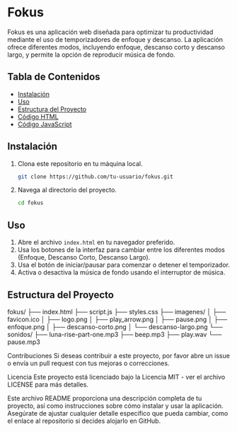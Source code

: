 # Fokus

Fokus es una aplicación web diseñada para optimizar tu productividad mediante el uso de temporizadores de enfoque y descanso. La aplicación ofrece diferentes modos, incluyendo enfoque, descanso corto y descanso largo, y permite la opción de reproducir música de fondo.

## Tabla de Contenidos

- [Instalación](#instalación)
- [Uso](#uso)
- [Estructura del Proyecto](#estructura-del-proyecto)
- [Código HTML](#código-html)
- [Código JavaScript](#código-javascript)

## Instalación

1. Clona este repositorio en tu máquina local.
    ```bash
    git clone https://github.com/tu-usuario/fokus.git
    ```
2. Navega al directorio del proyecto.
    ```bash
    cd fokus
    ```

## Uso

1. Abre el archivo `index.html` en tu navegador preferido.
2. Usa los botones de la interfaz para cambiar entre los diferentes modos (Enfoque, Descanso Corto, Descanso Largo).
3. Usa el botón de iniciar/pausar para comenzar o detener el temporizador.
4. Activa o desactiva la música de fondo usando el interruptor de música.

## Estructura del Proyecto
fokus/
├── index.html
├── script.js
├── styles.css
├── imagenes/
│ ├── favicon.ico
│ ├── logo.png
│ ├── play_arrow.png
│ ├── pause.png
│ ├── enfoque.png
│ ├── descanso-corto.png
│ └── descanso-largo.png
└── sonidos/
├── luna-rise-part-one.mp3
├── beep.mp3
├── play.wav
└── pause.mp3

Contribuciones
Si deseas contribuir a este proyecto, por favor abre un issue o envía un pull request con tus mejoras o correcciones.

Licencia
Este proyecto está licenciado bajo la Licencia MIT - ver el archivo LICENSE para más detalles.

Este archivo README proporciona una descripción completa de tu proyecto, así como instrucciones sobre cómo instalar y usar la aplicación. Asegúrate de ajustar cualquier detalle específico que pueda cambiar, como el enlace al repositorio si decides alojarlo en GitHub.


